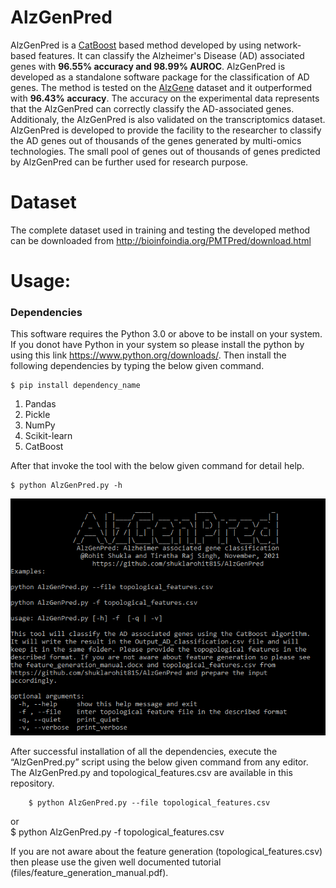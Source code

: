 # AlzGenPred
AlzGenPred is a [CatBoost](https://catboost.ai/) based method developed by using network-based features. It can classify the Alzheimer's Disease (AD) associated genes with <b>96.55% accuracy and 98.99% AUROC</b>. AlzGenPred is developed as a standalone software package for the classification of AD genes. The method is tested on the [AlzGene](http://www.alzgene.org/) dataset and it outperformed with <b>96.43% accuracy</b>. The accuracy on the experimental data represents that the AlzGenPred can correctly classify the AD-associated genes. Additionaly, the AlzGenPred is also validated on the transcriptomics dataset. AlzGenPred is developed to provide the facility to the researcher to classify the AD genes out of thousands of the genes generated by multi-omics technologies. The small pool of genes out of thousands of genes predicted by AlzGenPred can be further used for research purpose.

# Dataset
The complete dataset used in training and testing the developed method can be downloaded from http://bioinfoindia.org/PMTPred/download.html

# Usage:
<h3> Dependencies </h3>

This software requires the Python 3.0 or above to be install on your system. If you donot have Python in your system so please install the python by using this link https://www.python.org/downloads/. Then install the following dependencies by typing the below given command.

    $ pip install dependency_name

1. Pandas
2. Pickle
3. NumPy
4. Scikit-learn
5. CatBoost

After that invoke the tool with the below given command for detail help.

    $ python AlzGenPred.py -h

![Usage](AlzGenPred_usage.PNG)


After successful installation of all the dependencies, execute the “AlzGenPred.py” script using the below given command from any editor. The AlzGenPred.py and topological_features.csv are available in this repository.

        $ python AlzGenPred.py --file topological_features.csv
or        
        $ python AlzGenPred.py -f topological_features.csv

If you are not aware about the feature generation (topological_features.csv) then please use the given well documented tutorial (files/feature_generation_manual.pdf).
